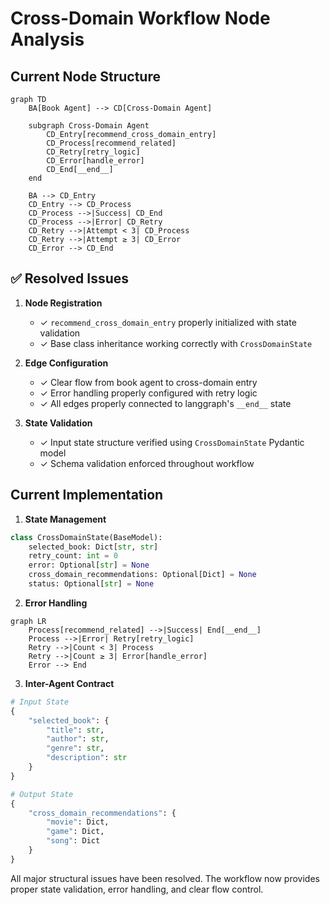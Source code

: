 # Cross-Domain Workflow Node Analysis

## Current Node Structure
```mermaid
graph TD
    BA[Book Agent] --> CD[Cross-Domain Agent]

    subgraph Cross-Domain Agent
        CD_Entry[recommend_cross_domain_entry]
        CD_Process[recommend_related]
        CD_Retry[retry_logic]
        CD_Error[handle_error]
        CD_End[__end__]
    end

    BA --> CD_Entry
    CD_Entry --> CD_Process
    CD_Process -->|Success| CD_End
    CD_Process -->|Error| CD_Retry
    CD_Retry -->|Attempt < 3| CD_Process
    CD_Retry -->|Attempt ≥ 3| CD_Error
    CD_Error --> CD_End
```

## ✅ Resolved Issues

1. **Node Registration**
   - ✓ `recommend_cross_domain_entry` properly initialized with state validation
   - ✓ Base class inheritance working correctly with `CrossDomainState`

2. **Edge Configuration**
   - ✓ Clear flow from book agent to cross-domain entry
   - ✓ Error handling properly configured with retry logic
   - ✓ All edges properly connected to langgraph's `__end__` state

3. **State Validation**
   - ✓ Input state structure verified using `CrossDomainState` Pydantic model
   - ✓ Schema validation enforced throughout workflow

## Current Implementation

1. **State Management**
```python
class CrossDomainState(BaseModel):
    selected_book: Dict[str, str]
    retry_count: int = 0
    error: Optional[str] = None
    cross_domain_recommendations: Optional[Dict] = None
    status: Optional[str] = None
```

2. **Error Handling**
```mermaid
graph LR
    Process[recommend_related] -->|Success| End[__end__]
    Process -->|Error| Retry[retry_logic]
    Retry -->|Count < 3| Process
    Retry -->|Count ≥ 3| Error[handle_error]
    Error --> End
```

3. **Inter-Agent Contract**
```python
# Input State
{
    "selected_book": {
        "title": str,
        "author": str,
        "genre": str,
        "description": str
    }
}

# Output State
{
    "cross_domain_recommendations": {
        "movie": Dict,
        "game": Dict,
        "song": Dict
    }
}
```

All major structural issues have been resolved. The workflow now provides proper state validation, error handling, and clear flow control.